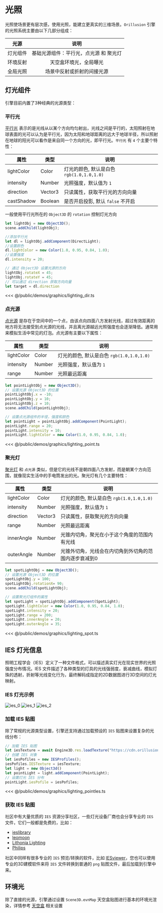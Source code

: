 # 光照

光照使场景更有层次感，使用光照，能建立更真实的三维场景。`Orillusion` 引擎的光照系统主要由以下几部分组成：

| 光源 | 说明 |
| :---: | :---: |
| 灯光组件 | 基础光源组件：平行光，点光源 和 聚光灯 |
| 环境反射 | 天空盒环境光，全局曝光 |
| 全局光照 | 场景中反射或折射的间接光源 |

## 灯光组件
引擎目前内置了3种经典的光源类型：

### 平行光

[平行光](/api/classes/DirectLight) 表示的是光线从以某个方向均匀射出，光线之间是平行的，太阳照射在地球表面的光可以认为是平行光，因为太阳和地球距离的远大于地球半径，所以照射在地球的阳光可以看作是来自同一个方向的光，即平行光。`平行光` 有 `4` 个主要个特性：

| 属性 | 类型 | 说明 |
| --- | --- | --- |
| lightColor | Color | 灯光的颜色, 默认是白色 `rgb(1.0,1.0,1.0)` |
| intensity | Number | 光照强度，默认值为 `1` |
| direction | Vector3 | 只读属性，获取平行光的方向向量 |
| castShadow | Boolean | 是否开启投影, 默认 `false` 不开启 |

一般使用平行光所在的 `Object3D` 的 `rotation` 控制灯光方向
```ts
let lightObj = new Object3D();
scene.addChild(lightObj);

//添加平行光
let dl = lightObj.addComponent(DirectLight);
//设置颜色
dl.lightColor = new Color(1.0, 0.95, 0.84, 1.0);
//设置强度
dl.intensity = 20;

// 通过 Object3D 设置光源的方向
lightObj.rotateX = 45;
lightObj.rotateY = 45;
// 可以通过 direction 获取方向向量
let target = dl.direction
```

<Demo :height="500" src="/demos/graphics/lighting_dir.ts"></Demo>
 
<<< @/public/demos/graphics/lighting_dir.ts

### 点光源

[点光源](/api/classes/PointLight) 是存在于空间中的一个点，由该点向四面八方发射光线，超过有效距离的地方将无法接受到点光源的光线，并且离光源越远光照强度也会逐渐降低。通常用来模拟生活中常见的灯泡。点光源有主要以下属性：

| 属性 | 类型 | 说明 |
| --- | --- | --- |
| lightColor | Color | 灯光的颜色, 默认是白色 `rgb(1.0,1.0,1.0)` |
| intensity | Number | 光照强度，默认值为 `1` |
| range | Number | 光照最远距离 |


```ts
let pointLightObj = new Object3D();
// 设置光源 Object3D 的位置
pointLightObj.x = -10;
pointLightObj.y = 10;
pointLightObj.z = 10;
scene.addChild(pointLightObj);

// 设置点光源组件的半径，强度和颜色
let pointLight = pointLightObj.addComponent(PointLight);
pointLight.range = 20;
pointLight.intensity = 10;
pointLight.lightColor = new Color(1.0, 0.95, 0.84, 1.0);
```

<Demo :height="500" src="/demos/graphics/lighting_point.ts"></Demo>
 
<<< @/public/demos/graphics/lighting_point.ts
    
### 聚光灯
    
[聚光灯](/api/classes/SpotLight) 和 `点光源` 类似，但是它的光线不是朝四面八方发射，而是朝某个方向范围，就像现实生活中的手电筒发出的光。聚光灯有几个主要特性：

| 属性 | 类型 | 说明 |
| --- | --- | --- |
| lightColor | Color | 灯光的颜色, 默认是白色 `rgb(1.0,1.0,1.0)` |
| intensity | Number | 光照强度，默认值为 `1` |
| direction | Vector3 | 只读属性，获取聚光的方向向量 |
| range | Number | 光照最远距离 |
| innerAngle | Number | 光锥内切角，聚光在小于这个角度的范围内有光线 |
| outerAngle | Number | 光锥外切角，光线会在内切角到外切角的范围内逐步衰减到0 |
    
```ts
let spotLightObj = new Object3D();
// 设置光源 Object3D 的位置
spotLightObj.y = 100;
spotLightObj.rotationX= 90;
scene.addChild(spotLightObj);

// 设置聚光灯组件的属性
let spotLight = spotLightObj.addComponent(SpotLight);
spotLight.lightColor = new Color(1.0, 0.95, 0.84, 1.0);
spotLight.intensity = 20;
spotLight.range = 200;
spotLight.innerAngle = 20;
spotLight.outerAngle = 35;
```

<Demo :height="500" src="/demos/graphics/lighting_spot.ts"></Demo>
 
<<< @/public/demos/graphics/lighting_spot.ts

## IES 灯光信息
照明工程学会（IES）定义了一种文件格式，可以描述真实灯光在现实世界的光照强度分布情况。IES 文件描述了各种类型的灯具的光线强弱度，衰减曲线，模拟灯珠的透射，折射等光线变化行为，最终解码成指定的2D数据图进行3D空间的灯光映射。

### IES 灯光示例
![ies_0](/images/ies/image2017-6-29_11-38-7584f.webp)
![ies_1](/images/ies/image2017-6-29_11-41-2a59d.webp)
![ies_2](/images/ies/image2017-6-30_19-21-325aef.webp)

### 加载 IES 贴图
除了常规的光源类型设置，引擎还支持通过加载预设的 `IES` 贴图来设置复杂的光线分布：
```ts
// 加载 IES 贴图
let iesTexture = await Engine3D.res.loadTexture("https://cdn.orillusion.com/ies/ies_2.png");
// 创建 IES 对象
let iesPofiles = new IESProfiles();
iesPofiles.IESTexture = iesTexture;
let light = new Object3d()
let pointLight = light.addComponent(PointLight);
// 设置灯光 IES 分布
pointLight.iesPofile = iesPofiles;
```

<Demo :height="500" src="/demos/graphics/lighting_pointIes.ts"></Demo>

<<< @/public/demos/graphics/lighting_pointIes.ts

### 获取 IES 贴图
社区中有大量优质的 `IES` 资源分享社区，一些灯光设备厂商也会分享专业的 `IES` 文件，它们一般都是免费的，比如：

- [ieslibrary](https://ieslibrary.com/en/home)
- [leomoon](https://leomoon.com/store/shaders/ies-lights-pack/)
- [Lithonia Lighting](https://lithonia.acuitybrands.com/resources/technical-downloads/photometricdownloads)
- [Philips](https://www.usa.lighting.philips.com/support/support/literature/photometric-data)

社区中同样有很多专业的 `IES` 预览/转换的软件，比如 [IESviewer](http://photometricviewer.com/)，您也可以使用专业的3D建模软件来将 `IES` 文件转换到普通的 `png` 贴图文件，最后加载到引擎中来。

##  环境光
除了直接的光源，引擎通过设置 `Scene3D.evnMap` 天空盒贴图进行基本的环境光渲染，详情参考 [天空盒](/guide/core/scene.html#天空盒) 相关设置

<!-- ## 全局光照
一般光照系统只考虑光源直接照射到物体表面所产生的效果，不会计算光源经过物体表面反射或折射的光线，即间接光照。全局光照系统能够对间接光照进行建模，实现更加逼真的光线效果。详情参考 [高级 GI](/guide/advanced/gi) -->